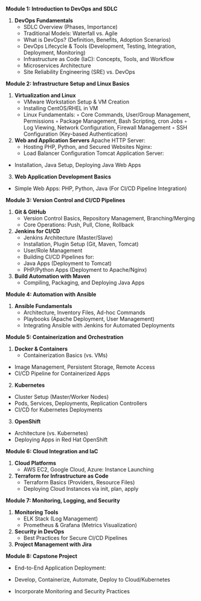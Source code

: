 **Module 1: Introduction to DevOps and SDLC**

1. **DevOps Fundamentals**
    - SDLC Overview (Phases, Importance)
    - Traditional Models: Waterfall vs. Agile
    - What is DevOps? (Definition, Benefits, Adoption Scenarios)
    - DevOps Lifecycle & Tools (Development, Testing, Integration,
       Deployment, Monitoring)
    - Infrastructure as Code (IaC): Concepts, Tools, and Workflow
    - Microservices Architecture
    - Site Reliability Engineering (SRE) vs. DevOps

**Module 2: Infrastructure Setup and Linux Basics**

1. **Virtualization and Linux**
    - VMware Workstation Setup & VM Creation
    - Installing CentOS/RHEL in VM
    - Linux Fundamentals:
       ◦ Core Commands, User/Group Management, Permissions
       ◦ Package Management, Bash Scripting, cron Jobs
       ◦ Log Viewing, Network Configuration, Firewall Management
       ◦ SSH Configuration (Key-based Authentication)
2. **Web and Application Servers**
Apache HTTP Server:
    - Hosting PHP, Python, and Secured Websites
Nginx:
    - Load Balancer Configuration
Tomcat Application Server:


- Installation, Java Setup, Deploying Java Web Apps
3. **Web Application Development Basics**
- Simple Web Apps: PHP, Python, Java (For CI/CD Pipeline Integration)

**Module 3: Version Control and CI/CD Pipelines**

1. **Git & GitHub**
    - Version Control Basics, Repository Management, Branching/Merging
    - Core Operations: Push, Pull, Clone, Rollback
2. **Jenkins for CI/CD**
    - Jenkins Architecture (Master/Slave)
    - Installation, Plugin Setup (Git, Maven, Tomcat)
    - User/Role Management
    - Building CI/CD Pipelines for:
    - Java Apps (Deployment to Tomcat)
    - PHP/Python Apps (Deployment to Apache/Nginx)
3. **Build Automation with Maven**
    - Compiling, Packaging, and Deploying Java Apps

**Module 4: Automation with Ansible**

1. **Ansible Fundamentals**
    - Architecture, Inventory Files, Ad-hoc Commands
    - Playbooks (Apache Deployment, User Management)
    - Integrating Ansible with Jenkins for Automated Deployments

**Module 5: Containerization and Orchestration**

1. **Docker & Containers**
    - Containerization Basics (vs. VMs)


- Image Management, Persistent Storage, Remote Access
- CI/CD Pipeline for Containerized Apps
2. **Kubernetes**
- Cluster Setup (Master/Worker Nodes)
- Pods, Services, Deployments, Replication Controllers
- CI/CD for Kubernetes Deployments
3. **OpenShift**
- Architecture (vs. Kubernetes)
- Deploying Apps in Red Hat OpenShift

**Module 6: Cloud Integration and IaC**

1. **Cloud Platforms**
    - AWS EC2, Google Cloud, Azure: Instance Launching
2. **Terraform for Infrastructure as Code**
    - Terraform Basics (Providers, Resource Files)
    - Deploying Cloud Instances via init, plan, apply

**Module 7: Monitoring, Logging, and Security**

1. **Monitoring Tools**
    - ELK Stack (Log Management)
    - Prometheus & Grafana (Metrics Visualization)
2. **Security in DevOps**
    - Best Practices for Secure CI/CD Pipelines
3. **Project Management with Jira**

**Module 8: Capstone Project**

- End-to-End Application Deployment:


- Develop, Containerize, Automate, Deploy to Cloud/Kubernetes
- Incorporate Monitoring and Security Practices


